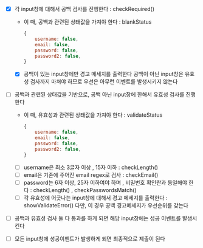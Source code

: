 - [x] 각 input창에 대해서 공백 검사를 진행한다  : checkRequired()
    - 이 때, 공백과 관련된 상태값을 가져야 한다 : blankStatus
        ```jsx
        {
            username: false,
            email: false,
            password: false,
            password2: false,
        }
        ```
    - [x] 공백이 있는 input창에만 경고 메세지를 출력한다
        공백이 아닌 input창은 유효성 검사까지 마쳐야 하므로 우선은 아무런 이벤트를 발생시키지 않는다


- [ ] 공백과 관련된 상태값을 기반으로, 공백 아닌 input창에 한해서 유효성 검사를 진행한다
    - 이 때, 유효성과 관련된 상태값을 가져야 한다 : validateStatus
        ```jsx
        {
            username: false,
            email: false,
            password: false,
            password2: false,
        }
        ```
    - [ ] username은 최소 3글자 이상 , 15자 이하 : checkLength()
    - [ ] email은 기존에 주어진 email regex로 검사 : checkEmail()
    - [ ] password는 6자 이상, 25자 이하여야 하며 , 비밀번호 확인란과 동일해야 한다 : checkLength() , checkPasswordsMatch()
    - [ ] 각 유효성에 어긋나는 input창에 대해서 경고 메세지를 출력한다 : showValidateError()
    다만, 이 경우 공백 경고메세지가 우선순위를 갖는다

- [ ] 공백과 유효성 검사 둘 다 통과를 하게 되면 해당 input창에는 성공 이벤트를 발생시킨다

- [ ] 모든 input창에 성공이벤트가 발생하게 되면 최종적으로 제출이 된다